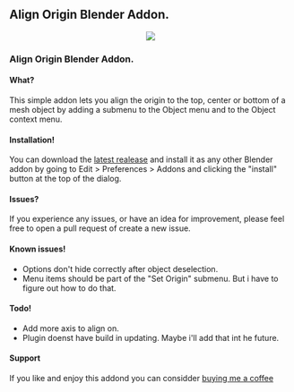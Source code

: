 
## Align Origin Blender Addon.

<p align="center">
 <img src="https://i.postimg.cc/j54M8T2S/ezgif-4-c0decb37e1cb.gif">
</p>

### Align Origin Blender Addon.

#### What?
This simple addon lets you align the origin to the top, center or bottom of a mesh object by adding a submenu to the Object menu and to the Object context menu.

#### Installation!
You can download the [latest realease](https://github.com/vanaf1979/Align-Origin/releases) and install it as any other Blender addon by going to Edit > Preferences > Addons and clicking the "install" button at the top of the dialog.

#### Issues?
If you experience any issues, or have an idea for improvement, please feel free to open a pull request of create a new issue.

#### Known issues!
- Options don't hide correctly after object deselection.
- Menu items should be part of the "Set Origin" submenu. But i have to figure out how to do that.

#### Todo!
- Add more axis to align on.
- Plugin doenst have build in updating. Maybe i'll add that int he future.

#### Support
If you like and enjoy this addond you can considder [buying me a coffee](https://www.buymeacoffee.com/since1979)

